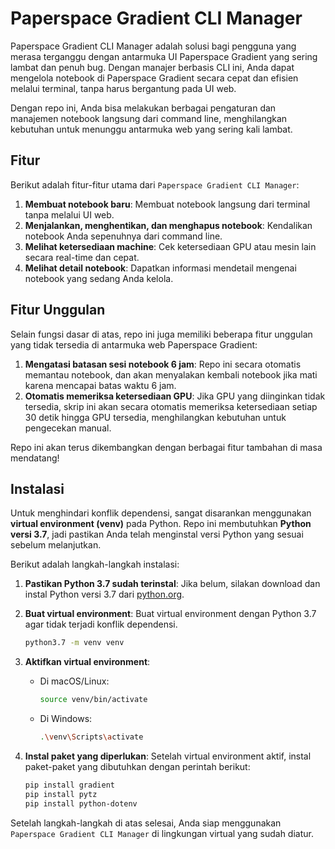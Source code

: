 # Paperspace Gradient CLI Manager

Paperspace Gradient CLI Manager adalah solusi bagi pengguna yang merasa terganggu dengan antarmuka UI Paperspace Gradient yang sering lambat dan penuh bug. Dengan manajer berbasis CLI ini, Anda dapat mengelola notebook di Paperspace Gradient secara cepat dan efisien melalui terminal, tanpa harus bergantung pada UI web.

Dengan repo ini, Anda bisa melakukan berbagai pengaturan dan manajemen notebook langsung dari command line, menghilangkan kebutuhan untuk menunggu antarmuka web yang sering kali lambat.

## Fitur

Berikut adalah fitur-fitur utama dari `Paperspace Gradient CLI Manager`:

1. **Membuat notebook baru**: Membuat notebook langsung dari terminal tanpa melalui UI web.
2. **Menjalankan, menghentikan, dan menghapus notebook**: Kendalikan notebook Anda sepenuhnya dari command line.
3. **Melihat ketersediaan machine**: Cek ketersediaan GPU atau mesin lain secara real-time dan cepat.
4. **Melihat detail notebook**: Dapatkan informasi mendetail mengenai notebook yang sedang Anda kelola.

## Fitur Unggulan

Selain fungsi dasar di atas, repo ini juga memiliki beberapa fitur unggulan yang tidak tersedia di antarmuka web Paperspace Gradient:

1. **Mengatasi batasan sesi notebook 6 jam**: Repo ini secara otomatis memantau notebook, dan akan menyalakan kembali notebook jika mati karena mencapai batas waktu 6 jam.
2. **Otomatis memeriksa ketersediaan GPU**: Jika GPU yang diinginkan tidak tersedia, skrip ini akan secara otomatis memeriksa ketersediaan setiap 30 detik hingga GPU tersedia, menghilangkan kebutuhan untuk pengecekan manual.

Repo ini akan terus dikembangkan dengan berbagai fitur tambahan di masa mendatang!

## Instalasi

Untuk menghindari konflik dependensi, sangat disarankan menggunakan **virtual environment (venv)** pada Python. Repo ini membutuhkan **Python versi 3.7**, jadi pastikan Anda telah menginstal versi Python yang sesuai sebelum melanjutkan.

Berikut adalah langkah-langkah instalasi:

1. **Pastikan Python 3.7 sudah terinstal**:
   Jika belum, silakan download dan instal Python versi 3.7 dari [python.org](https://www.python.org/downloads/release/python-370/).

2. **Buat virtual environment**:
   Buat virtual environment dengan Python 3.7 agar tidak terjadi konflik dependensi.
   ```bash
   python3.7 -m venv venv
   ```

3. **Aktifkan virtual environment**:
   - Di macOS/Linux:
     ```bash
     source venv/bin/activate
     ```
   - Di Windows:
     ```bash
     .\venv\Scripts\activate
     ```

4. **Instal paket yang diperlukan**:
   Setelah virtual environment aktif, instal paket-paket yang dibutuhkan dengan perintah berikut:
   ```bash
   pip install gradient
   pip install pytz
   pip install python-dotenv
   ```

Setelah langkah-langkah di atas selesai, Anda siap menggunakan `Paperspace Gradient CLI Manager` di lingkungan virtual yang sudah diatur.
